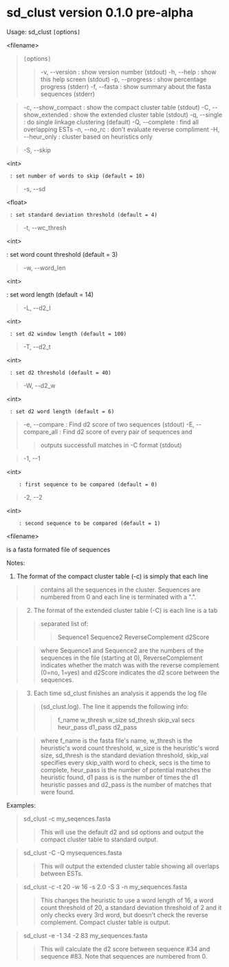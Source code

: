 # sd\_clust version 0.1.0 pre-alpha #

Usage: sd\_clust `[`options`]` 

&lt;filename&gt;



> `[`options`]`
> > -v, --version        : show version number (stdout)
> > -h, --help           : show this help screen (stdout)
> > -p, --progress       : show percentage progress (stderr)
> > -f, --fasta          : show summary about the fasta sequences (stderr)


> -c, --show\_compact   : show the compact cluster table (stdout)
> -C, --show\_extended  : show the extended cluster table (stdout)
> -q, --single         : do single linkage clustering (default)
> -Q, --complete       : find all overlapping ESTs
> -n, --no\_rc          : don't evaluate reverse compliment
> -H, --heur\_only      : cluster based on heuristics only

> -S, --skip 

&lt;int&gt;

     : set number of words to skip (default = 10)
> -s, --sd 

&lt;float&gt;

     : set standard deviation threshold (default = 4)
> -t, --wc\_thresh 

&lt;int&gt;

: set word count threshold (default = 3)
> -w, --word\_len 

&lt;int&gt;

 : set word length (default = 14)

> -L, --d2\_l 

&lt;int&gt;

     : set d2 window length (default = 100)
> -T, --d2\_t 

&lt;int&gt;

     : set d2 threshold (default = 40)
> -W, --d2\_w 

&lt;int&gt;

     : set d2 word length (default = 6)

> -e, --compare        : Find d2 score of two sequences (stdout)
> -E, --compare\_all    : Find d2 score of every pair of sequences and
> > outputs successfull matches in -C format (stdout)

> -1, --1 

&lt;int&gt;

        : first sequence to be compared (default = 0)
> -2, --2 

&lt;int&gt;

        : second sequence to be compared (default = 1)

> 

&lt;filename&gt;

 is a fasta formated file of sequences

Notes:
  1. The format of the compact cluster table (-c) is simply that each line
> > contains all the sequences in the cluster. Sequences are numbered from 0
> > and each line is terminated with a ".".

> 2. The format of the extended cluster table (-C) is each line is a tab
> > separated list of:
> > > Sequence1        Sequence2       ReverseComplement       d2Score

> > where Sequence1 and Sequence2 are the numbers of the sequences in the
> > file (starting at 0), ReverseComplement indicates whether the match was
> > with the reverse complement (0=no, 1=yes) and d2Score indicates the d2
> > score between the sequences.

> 3. Each time sd\_clust finishes an analysis it appends the log file
> > (sd\_clust.log). The line it appends the following info:
> > > f\_name w\_thresh w\_size sd\_thresh skip\_val secs heur\_pass d1\_pass d2\_pass

> > where f\_name is the fasta file's name, w\_thresh is the heuristic's
> > word count threshold, w\_size is the heuristic's word size, sd\_thresh
> > is the standard deviation threshold, skip\_val specifies every
> > skip\_valth word to check, secs is the time to complete, heur\_pass
> > is the number of potential matches the heuristic found, d1 pass is
> > is the number of times the d1 heuristic passes and d2\_pass is the
> > number of matches that were found.

Examples:

> sd\_clust -c my\_seqences.fasta
> > This will use the default d2 and sd options and output the compact cluster
> > table to standard output.


> sd\_clust -C -Q mysequences.fasta
> > This will output the extended cluster table showing all overlaps between
> > ESTs.


> sd\_clust -c -t 20 -w 16 -s 2.0 -S 3 -n my\_sequences.fasta
> > This changes the heuristic to use a word length of 16, a word count
> > threshold of 20, a standard deviation threshold of 2 and  it only checks
> > every 3rd word, but doesn't check the reverse complement. Compact cluster
> > table is output.


> sd\_clust -e -1 34 -2 83 my\_sequences.fasta
> > This will calculate the d2 score between sequence #34 and sequence #83.
> > Note that sequences are numbered from 0.